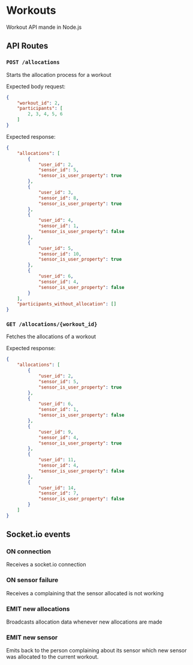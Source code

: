 # Workouts
Workout API mande in Node.js

## API Routes

### `POST /allocations`

Starts the allocation process for a workout

Expected body request:
```json
{
	"workout_id": 2,
	"participants": [
		2, 3, 4, 5, 6
	]
} 
```

Expected response:
```json
{
    "allocations": [
        {
            "user_id": 2,
            "sensor_id": 5,
            "sensor_is_user_property": true
        },
        {
            "user_id": 3,
            "sensor_id": 8,
            "sensor_is_user_property": true
        },
        {
            "user_id": 4,
            "sensor_id": 1,
            "sensor_is_user_property": false
        },
        {
            "user_id": 5,
            "sensor_id": 10,
            "sensor_is_user_property": true
        },
        {
            "user_id": 6,
            "sensor_id": 4,
            "sensor_is_user_property": false
        }
    ],
    "participants_without_allocation": []
}
```

### `GET /allocations/{workout_id}`

Fetches the allocations of a workout

Expected response:
```json
{
    "allocations": [
        {
            "user_id": 2,
            "sensor_id": 5,
            "sensor_is_user_property": true
        },
        {
            "user_id": 6,
            "sensor_id": 1,
            "sensor_is_user_property": false
        },
        {
            "user_id": 9,
            "sensor_id": 4,
            "sensor_is_user_property": true
        },
        {
            "user_id": 11,
            "sensor_id": 4,
            "sensor_is_user_property": false
        },
        {
            "user_id": 14,
            "sensor_id": 7,
            "sensor_is_user_property": false
        }
    ]
}
```

## Socket.io events

### ON connection

Receives a socket.io connection

### ON sensor failure

Receives a complaining that the sensor allocated is not working

### EMIT new allocations

Broadcasts allocation data whenever new allocations are made

### EMIT new sensor

Emits back to the person complaining about its sensor which new sensor was allocated to the current workout.
